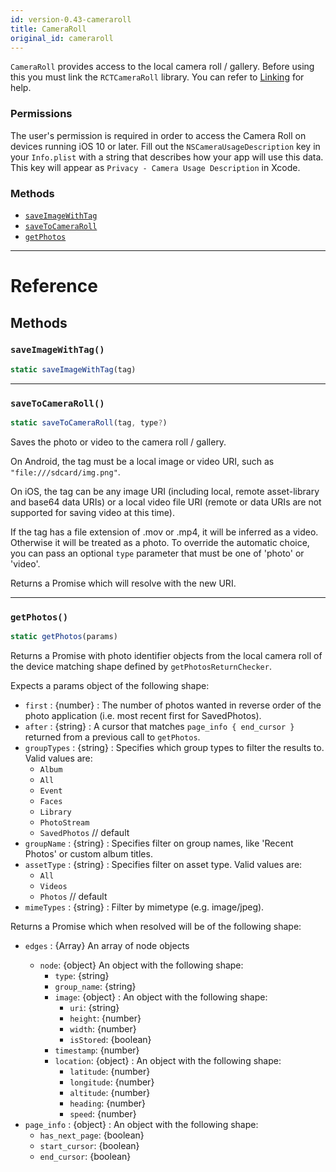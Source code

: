 ```yaml
---
id: version-0.43-cameraroll
title: CameraRoll
original_id: cameraroll
---
```


`CameraRoll` provides access to the local camera roll / gallery. Before using this you must link the `RCTCameraRoll` library. You can refer to [Linking](linking-libraries-ios.md) for help.

### Permissions

The user's permission is required in order to access the Camera Roll on devices running iOS 10 or later. Fill out the `NSCameraUsageDescription` key in your `Info.plist` with a string that describes how your app will use this data. This key will appear as `Privacy - Camera Usage Description` in Xcode.

### Methods

- [`saveImageWithTag`](cameraroll.md#saveimagewithtag)
- [`saveToCameraRoll`](cameraroll.md#savetocameraroll)
- [`getPhotos`](cameraroll.md#getphotos)

---

# Reference

## Methods

### `saveImageWithTag()`

```javascript
static saveImageWithTag(tag)
```

---

### `saveToCameraRoll()`

```javascript
static saveToCameraRoll(tag, type?)
```

Saves the photo or video to the camera roll / gallery.

On Android, the tag must be a local image or video URI, such as `"file:///sdcard/img.png"`.

On iOS, the tag can be any image URI (including local, remote asset-library and base64 data URIs) or a local video file URI (remote or data URIs are not supported for saving video at this time).

If the tag has a file extension of .mov or .mp4, it will be inferred as a video. Otherwise it will be treated as a photo. To override the automatic choice, you can pass an optional `type` parameter that must be one of 'photo' or 'video'.

Returns a Promise which will resolve with the new URI.

---

### `getPhotos()`

```javascript
static getPhotos(params)
```

Returns a Promise with photo identifier objects from the local camera roll of the device matching shape defined by `getPhotosReturnChecker`.

Expects a params object of the following shape:

- `first` : {number} : The number of photos wanted in reverse order of the photo application (i.e. most recent first for SavedPhotos).
- `after` : {string} : A cursor that matches `page_info { end_cursor }` returned from a previous call to `getPhotos`.
- `groupTypes` : {string} : Specifies which group types to filter the results to. Valid values are:
  - `Album`
  - `All`
  - `Event`
  - `Faces`
  - `Library`
  - `PhotoStream`
  - `SavedPhotos` // default
- `groupName` : {string} : Specifies filter on group names, like 'Recent Photos' or custom album titles.
- `assetType` : {string} : Specifies filter on asset type. Valid values are:
  - `All`
  - `Videos`
  - `Photos` // default
- `mimeTypes` : {string} : Filter by mimetype (e.g. image/jpeg).

Returns a Promise which when resolved will be of the following shape:

- `edges` : {Array<node>} An array of node objects
  - `node`: {object} An object with the following shape:
    - `type`: {string}
    - `group_name`: {string}
    - `image`: {object} : An object with the following shape:
      - `uri`: {string}
      - `height`: {number}
      - `width`: {number}
      - `isStored`: {boolean}
    - `timestamp`: {number}
    - `location`: {object} : An object with the following shape:
      - `latitude`: {number}
      - `longitude`: {number}
      - `altitude`: {number}
      - `heading`: {number}
      - `speed`: {number}
- `page_info` : {object} : An object with the following shape:
  - `has_next_page`: {boolean}
  - `start_cursor`: {boolean}
  - `end_cursor`: {boolean}
